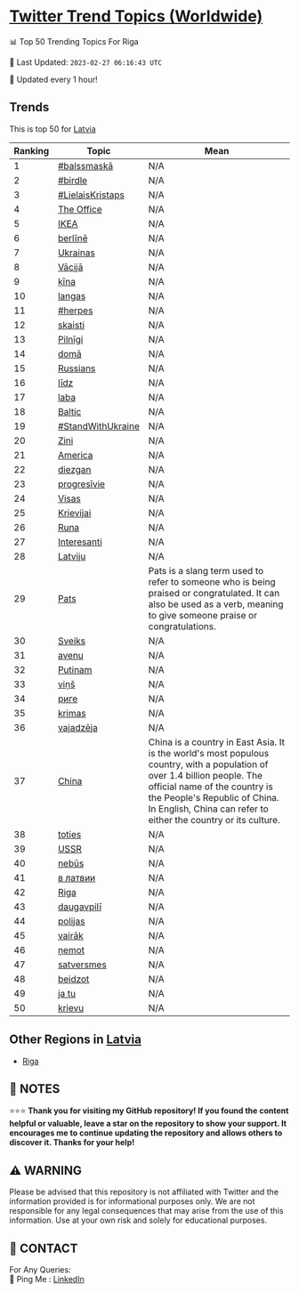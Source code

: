 [Twitter Trend Topics (Worldwide)](https://github.com/ErcinDedeoglu/Twitter-Trend-Topics)
==========


📊 Top 50 Trending Topics For Riga

📆 Last Updated: `2023-02-27 06:16:43 UTC`

🔧 Updated every 1 hour!


## Trends

This is top 50 for [Latvia](</Latvia>)

| Ranking | Topic | Mean |
| ------- | ------------ | ------------ |
| 1 | [#balssmaskā](http://twitter.com/search?q=%23balssmask%c4%81) | N/A |
| 2 | [#birdle](http://twitter.com/search?q=%23birdle) | N/A |
| 3 | [#LielaisKristaps](http://twitter.com/search?q=%23LielaisKristaps) | N/A |
| 4 | [The Office](http://twitter.com/search?q=The+Office) | N/A |
| 5 | [IKEA](http://twitter.com/search?q=IKEA) | N/A |
| 6 | [berlīnē](http://twitter.com/search?q=berl%c4%abn%c4%93) | N/A |
| 7 | [Ukrainas](http://twitter.com/search?q=Ukrainas) | N/A |
| 8 | [Vācijā](http://twitter.com/search?q=V%c4%81cij%c4%81) | N/A |
| 9 | [ķīna](http://twitter.com/search?q=%c4%b7%c4%abna) | N/A |
| 10 | [langas](http://twitter.com/search?q=langas) | N/A |
| 11 | [#herpes](http://twitter.com/search?q=%23herpes) | N/A |
| 12 | [skaisti](http://twitter.com/search?q=skaisti) | N/A |
| 13 | [Pilnīgi](http://twitter.com/search?q=Piln%c4%abgi) | N/A |
| 14 | [domā](http://twitter.com/search?q=dom%c4%81) | N/A |
| 15 | [Russians](http://twitter.com/search?q=Russians) | N/A |
| 16 | [līdz](http://twitter.com/search?q=l%c4%abdz) | N/A |
| 17 | [laba](http://twitter.com/search?q=laba) | N/A |
| 18 | [Baltic](http://twitter.com/search?q=Baltic) | N/A |
| 19 | [#StandWithUkraine](http://twitter.com/search?q=%23StandWithUkraine) | N/A |
| 20 | [Zini](http://twitter.com/search?q=Zini) | N/A |
| 21 | [America](http://twitter.com/search?q=America) | N/A |
| 22 | [diezgan](http://twitter.com/search?q=diezgan) | N/A |
| 23 | [progresīvie](http://twitter.com/search?q=progres%c4%abvie) | N/A |
| 24 | [Visas](http://twitter.com/search?q=Visas) | N/A |
| 25 | [Krievijai](http://twitter.com/search?q=Krievijai) | N/A |
| 26 | [Runa](http://twitter.com/search?q=Runa) | N/A |
| 27 | [Interesanti](http://twitter.com/search?q=Interesanti) | N/A |
| 28 | [Latviju](http://twitter.com/search?q=Latviju) | N/A |
| 29 | [Pats](http://twitter.com/search?q=Pats) | Pats is a slang term used to refer to someone who is being praised or congratulated. It can also be used as a verb, meaning to give someone praise or congratulations. |
| 30 | [Sveiks](http://twitter.com/search?q=Sveiks) | N/A |
| 31 | [avenu](http://twitter.com/search?q=avenu) | N/A |
| 32 | [Putinam](http://twitter.com/search?q=Putinam) | N/A |
| 33 | [viņš](http://twitter.com/search?q=vi%c5%86%c5%a1) | N/A |
| 34 | [риге](http://twitter.com/search?q=%d1%80%d0%b8%d0%b3%d0%b5) | N/A |
| 35 | [krimas](http://twitter.com/search?q=krimas) | N/A |
| 36 | [vajadzēja](http://twitter.com/search?q=vajadz%c4%93ja) | N/A |
| 37 | [China](http://twitter.com/search?q=China) | China is a country in East Asia. It is the world's most populous country, with a population of over 1.4 billion people. The official name of the country is the People's Republic of China. In English, China can refer to either the country or its culture. |
| 38 | [toties](http://twitter.com/search?q=toties) | N/A |
| 39 | [USSR](http://twitter.com/search?q=USSR) | N/A |
| 40 | [nebūs](http://twitter.com/search?q=neb%c5%abs) | N/A |
| 41 | [в латвии](http://twitter.com/search?q=%d0%b2+%d0%bb%d0%b0%d1%82%d0%b2%d0%b8%d0%b8) | N/A |
| 42 | [Riga](http://twitter.com/search?q=Riga) | N/A |
| 43 | [daugavpilī](http://twitter.com/search?q=daugavpil%c4%ab) | N/A |
| 44 | [polijas](http://twitter.com/search?q=polijas) | N/A |
| 45 | [vairāk](http://twitter.com/search?q=vair%c4%81k) | N/A |
| 46 | [ņemot](http://twitter.com/search?q=%c5%86emot) | N/A |
| 47 | [satversmes](http://twitter.com/search?q=satversmes) | N/A |
| 48 | [beidzot](http://twitter.com/search?q=beidzot) | N/A |
| 49 | [ja tu](http://twitter.com/search?q=ja+tu) | N/A |
| 50 | [krievu](http://twitter.com/search?q=krievu) | N/A |



## Other Regions in [Latvia](</Latvia>)

* [Riga](</Latvia/Riga.md>)



## 📝 NOTES

⭐⭐⭐ **Thank you for visiting my GitHub repository! If you found the content helpful or valuable, leave a star on the repository to show your support. It encourages me to continue updating the repository and allows others to discover it. Thanks for your help!**


## ⚠️ WARNING

Please be advised that this repository is not affiliated with Twitter and the information provided is for informational purposes only. We are not responsible for any legal consequences that may arise from the use of this information. Use at your own risk and solely for educational purposes.


## 📨 CONTACT

 For Any Queries:  
            🏓 Ping Me : [LinkedIn](https://www.linkedin.com/in/ercindedeoglu/)

